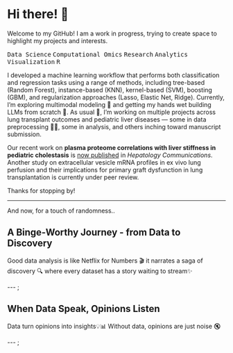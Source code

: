 <!-- markdownlint-disable MD033 -->
# Hi there! 👋

Welcome to my GitHub! I am a work in progress, trying to create space to highlight my projects and interests.

<kbd>Data Science</kbd> <kbd>Computational Omics</kbd> <kbd>Research</kbd> <kbd>Analytics</kbd> <kbd>Visualization</kbd> <kbd>R</kbd>

I developed a machine learning workflow that performs both classification and regression tasks using a range of methods, including tree-based (Random Forest), instance-based (KNN), kernel-based (SVM), boosting (GBM), and regularization approaches (Lasso, Elastic Net, Ridge). Currently, I’m exploring multimodal modeling 🤔 and getting my hands wet building LLMs from scratch 🤖. As usual 🤷, I’m working on multiple projects across lung transplant outcomes and pediatric liver diseases — some in data preprocessing 🙇‍♀️, some in analysis, and others inching toward manuscript submission.

Our recent work on **plasma proteome correlations with liver stiffness in pediatric cholestasis** is [now published](https://pubmed.ncbi.nlm.nih.gov/41021277/) in *Hepatology Communications*. Another study on extracellular vesicle mRNA profiles in ex vivo lung perfusion and their implications for primary graft dysfunction in lung transplantation is currently under peer review.
  
Thanks for stopping by!  

---  
And now, for a touch of randomness..

## A Binge-Worthy Journey - from Data to Discovery

Good data analysis is like Netflix for Numbers 🎬 it narrates a saga of discovery 🔍 where every dataset has a story waiting to stream✨

--- ;

## When Data Speak, Opinions Listen

Data turn opinions into insights💡📊 Without data, opinions are just noise 🔇

--- ;
